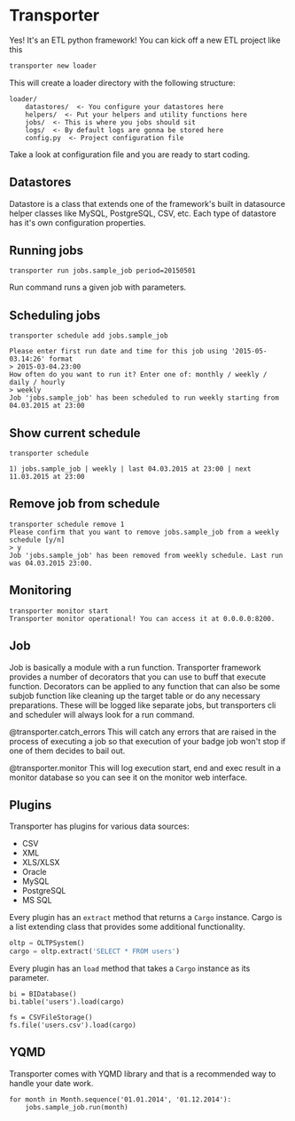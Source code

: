 # Transporter

Yes! It's an ETL python framework!
You can kick off a new ETL project like this
```python
transporter new loader 
```
This will create a loader directory with the following structure:
```
loader/
    datastores/  <- You configure your datastores here
    helpers/  <- Put your helpers and utility functions here
    jobs/  <- This is where you jobs should sit
    logs/  <- By default logs are gonna be stored here
    config.py  <- Project configuration file
```

Take a look at configuration file and you are ready to start coding.

## Datastores
Datastore is a class that extends one of the framework's built in datasource helper classes like MySQL, PostgreSQL, CSV, etc.
Each type of datastore has it's own configuration properties.

## Running jobs
```
transporter run jobs.sample_job period=20150501
```
Run command runs a given job with parameters.

## Scheduling jobs
```
transporter schedule add jobs.sample_job

Please enter first run date and time for this job using '2015-05-03.14:26' format
> 2015-03-04.23:00
How often do you want to run it? Enter one of: monthly / weekly / daily / hourly
> weekly
Job 'jobs.sample_job' has been scheduled to run weekly starting from 04.03.2015 at 23:00
```

## Show current schedule
```
transporter schedule

1) jobs.sample_job | weekly | last 04.03.2015 at 23:00 | next 11.03.2015 at 23:00
```

## Remove job from schedule
```
transporter schedule remove 1
Please confirm that you want to remove jobs.sample_job from a weekly schedule [y/n]
> y
Job 'jobs.sample_job' has been removed from weekly schedule. Last run was 04.03.2015 23:00.
```

## Monitoring
```
transporter monitor start
Transporter monitor operational! You can access it at 0.0.0.0:8200.
```

## Job
Job is basically a module with a run function. Transporter framework provides a number of decorators
that you can use to buff that execute function. Decorators can be applied to any function that can also
be some subjob function like cleaning up the target table or do any necessary preparations. These will be logged
like separate jobs, but transporters cli and scheduler will always look for a run command.

@transporter.catch_errors
This will catch any errors that are raised in the process of executing a job so that execution of your
badge job won't stop if one of them decides to bail out.

@transporter.monitor
This will log execution start, end and exec result in a monitor database so you can see it on the monitor web interface.

## Plugins
Transporter has plugins for various data sources:
- CSV
- XML
- XLS/XLSX
- Oracle
- MySQL
- PostgreSQL
- MS SQL

Every plugin has an `extract` method that returns a `Cargo` instance. Cargo is a list extending class that provides some
additional functionality.

```python
oltp = OLTPSystem()
cargo = oltp.extract('SELECT * FROM users')
```

Every plugin has an `load` method that takes a `Cargo` instance as its parameter.

```
bi = BIDatabase()
bi.table('users').load(cargo)

fs = CSVFileStorage()
fs.file('users.csv').load(cargo)
```

## YQMD
Transporter comes with YQMD library and that is a recommended way to handle your date work.
```
for month in Month.sequence('01.01.2014', '01.12.2014'):
    jobs.sample_job.run(month)
```
